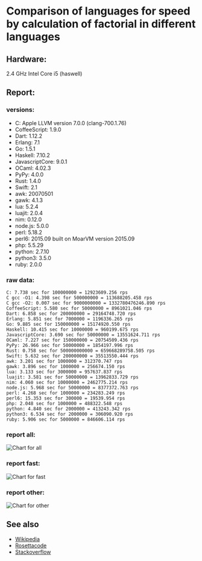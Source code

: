 Comparison of languages for speed by calculation of factorial in different languages
====================================================================================

Hardware:
---------
2.4 GHz Intel Core i5 (haswell)

Report:
-------
### versions:

  * C: Apple LLVM version 7.0.0 (clang-700.1.76)
  * CoffeeScript: 1.9.0
  * Dart: 1.12.2
  * Erlang: 7.1
  * Go: 1.5.1
  * Haskell: 7.10.2
  * JavascriptCore: 9.0.1
  * OCaml: 4.02.3
  * PyPy: 4.0.0
  * Rust: 1.4.0
  * Swift: 2.1
  * awk: 20070501
  * gawk: 4.1.3
  * lua: 5.2.4
  * luajit: 2.0.4
  * nim: 0.12.0
  * node.js: 5.0.0
  * perl: 5.18.2
  * perl6: 2015.09 built on MoarVM version 2015.09
  * php: 5.5.29
  * python: 2.7.10
  * python3: 3.5.0
  * ruby: 2.0.0


### raw data:

    C: 7.738 sec for 100000000 = 12923609.256 rps
    C gcc -O1: 4.398 sec for 500000000 = 113688205.458 rps
    C gcc -O2: 0.007 sec for 9000000000 = 1332780476246.890 rps
    CoffeeScript: 5.580 sec for 50000000 = 8961021.046 rps
    Dart: 6.858 sec for 200000000 = 29164748.720 rps
    Erlang: 5.851 sec for 7000000 = 1196336.265 rps
    Go: 9.885 sec for 150000000 = 15174920.550 rps
    Haskell: 10.415 sec for 10000000 = 960199.675 rps
    JavascriptCore: 3.690 sec for 50000000 = 13551624.711 rps
    OCaml: 7.227 sec for 150000000 = 20754509.436 rps
    PyPy: 26.966 sec for 50000000 = 1854197.996 rps
    Rust: 0.758 sec for 500000000000 = 659668289758.505 rps
    Swift: 5.632 sec for 200000000 = 35513550.444 rps
    awk: 3.201 sec for 1000000 = 312370.747 rps
    gawk: 3.896 sec for 1000000 = 256674.150 rps
    lua: 3.133 sec for 3000000 = 957637.837 rps
    luajit: 3.581 sec for 50000000 = 13962833.729 rps
    nim: 4.060 sec for 10000000 = 2462775.214 rps
    node.js: 5.968 sec for 50000000 = 8377372.763 rps
    perl: 4.268 sec for 1000000 = 234283.249 rps
    perl6: 15.353 sec for 300000 = 19539.954 rps
    php: 2.048 sec for 1000000 = 488322.548 rps
    python: 4.840 sec for 2000000 = 413243.342 rps
    python3: 6.534 sec for 2000000 = 306090.920 rps
    ruby: 5.906 sec for 5000000 = 846606.114 rps


### report all:

![Chart for all](https://chart.googleapis.com/chart?cht=bhs&chs=645x465&chd=t%3A113688205%2C35513550%2C29164748%2C20754509%2C15174920%2C13962833%2C13551624%2C12923609%2C8961021%2C8377372%2C2462775%2C1854197%2C1196336%2C960199%2C957637%2C846606%2C488322%2C413243%2C312370%2C306090%2C256674%2C234283&chco=4d89f9&chbh=15&chds=0,113688205.458053&chxt=x,y,r&chxl=1%3A%7Cperl%7Cgawk%7Cpython3%7Cawk%7Cpython%7Cphp%7Cruby%7Clua%7CHaskell%7CErlang%7CPyPy%7Cnim%7Cnode.js%7CCoffeeScript%7CC%7CJavascriptCore%7Cluajit%7CGo%7COCaml%7CDart%7CSwift%7CC%20gcc%20-O1%7C2%3A%7C234283%20rps%7C256674%20rps%7C306090%20rps%7C312370%20rps%7C413243%20rps%7C488322%20rps%7C846606%20rps%7C957637%20rps%7C960199%20rps%7C1196336%20rps%7C1854197%20rps%7C2462775%20rps%7C8377372%20rps%7C8961021%20rps%7C12923609%20rps%7C13551624%20rps%7C13962833%20rps%7C15174920%20rps%7C20754509%20rps%7C29164748%20rps%7C35513550%20rps%7C113688205%20rps%7C0%3A%7C0%20%25%7C10%20%25%7C20%20%25%7C30%20%25%7C40%20%25%7C50%20%25%7C60%20%25%7C70%20%25%7C80%20%25%7C90%20%25%7C100%20%25)

### report fast:

![Chart for fast](https://chart.googleapis.com/chart?cht=bhs&chs=700x245&chd=t%3A113688205%2C35513550%2C29164748%2C20754509%2C15174920%2C13962833%2C13551624%2C12923609%2C8961021%2C8377372%2C1854197&chco=4d89f9&chbh=15&chds=0,113688205.458053&chxt=x,y,r&chxl=1%3A%7CPyPy%7Cnode.js%7CCoffeeScript%7CC%7CJavascriptCore%7Cluajit%7CGo%7COCaml%7CDart%7CSwift%7CC%20gcc%20-O1%7C2%3A%7C1854197%20rps%7C8377372%20rps%7C8961021%20rps%7C12923609%20rps%7C13551624%20rps%7C13962833%20rps%7C15174920%20rps%7C20754509%20rps%7C29164748%20rps%7C35513550%20rps%7C113688205%20rps%7C0%3A%7C0%20%25%7C10%20%25%7C20%20%25%7C30%20%25%7C40%20%25%7C50%20%25%7C60%20%25%7C70%20%25%7C80%20%25%7C90%20%25%7C100%20%25)

### report other:

![Chart for other](https://chart.googleapis.com/chart?cht=bhs&chs=700x245&chd=t%3A2462775%2C1196336%2C960199%2C957637%2C846606%2C488322%2C413243%2C312370%2C306090%2C256674%2C234283&chco=4d89f9&chbh=15&chds=0,2462775.21420665&chxt=x,y,r&chxl=1%3A%7Cperl%7Cgawk%7Cpython3%7Cawk%7Cpython%7Cphp%7Cruby%7Clua%7CHaskell%7CErlang%7Cnim%7C2%3A%7C234283%20rps%7C256674%20rps%7C306090%20rps%7C312370%20rps%7C413243%20rps%7C488322%20rps%7C846606%20rps%7C957637%20rps%7C960199%20rps%7C1196336%20rps%7C2462775%20rps%7C0%3A%7C0%20%25%7C10%20%25%7C20%20%25%7C30%20%25%7C40%20%25%7C50%20%25%7C60%20%25%7C70%20%25%7C80%20%25%7C90%20%25%7C100%20%25)



See also
--------

  * [Wikipedia](http://en.wikipedia.org/wiki/Factorial)
  * [Rosettacode](http://rosettacode.org/wiki/Factorial)
  * [Stackoverflow](http://stackoverflow.com/questions/23930/factorial-algorithms-in-different-languages)
